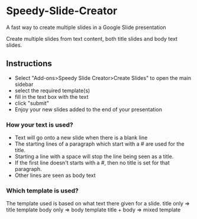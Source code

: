 # Speedy-Slide-Creator
A fast way to create multiple slides in a Google Slide presentation

Create multiple slides from text content, both title slides and body text slides.

## Instructions
- Select "Add-ons>Speedy Slide Creator>Create Slides" to open the main sidebar
- select the required template(s)
- fill in the text box with the text
- click "submit"
- Enjoy your new slides added to the end of your presentation

### How your text is used?
- Text will go onto a new slide when there is a blank line
- The starting lines of a paragraph which start with a # are used for the title.
- Starting a line with a space will stop the line being seen as a title.
- If the first line doesn't starts with a #, then no title is set for that paragraph.
- Other lines are seen as body text

### Which template is used?
The template used is based on what text there given for a slide.
title only => title template
body only => body template
title + body => mixed template

